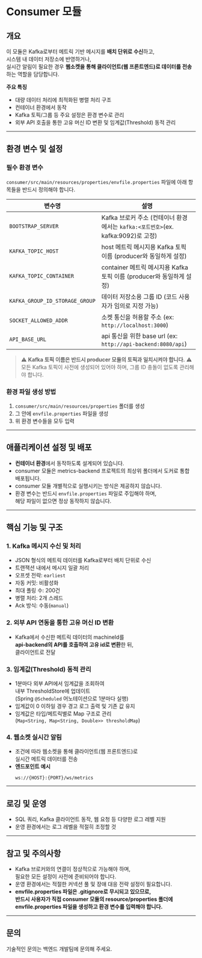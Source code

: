 # Consumer 모듈

## 개요

이 모듈은 Kafka로부터 메트릭 기반 메시지를 **배치 단위로 수신**하고,  
시스템 내 데이터 저장소에 반영하거나,  
실시간 알림이 필요한 경우 **웹소켓을 통해 클라이언트(웹 프론트엔드)로 데이터를 전송**하는 역할을 담당합니다.

**주요 특징**
- 대량 데이터 처리에 최적화된 병렬 처리 구조
- 컨테이너 환경에서 동작
- Kafka 토픽/그룹 등 주요 설정은 환경 변수로 관리
- 외부 API 호출을 통한 고유 머신 ID 변환 및 임계값(Threshold) 동적 관리

---

## 환경 변수 및 설정

### 필수 환경 변수

`consumer/src/main/resources/properties/envfile.properties` 파일에 아래 항목들을 반드시 정의해야 합니다.

| 변수명                            | 설명                                                           |
|-----------------------------------|--------------------------------------------------------------|
| `BOOTSTRAP_SERVER`                | Kafka 브로커 주소 (컨테이너 환경에서는 `kafka:<포트번호>`(ex. kafka:9092)로 고정) |
| `KAFKA_TOPIC_HOST`                | host 메트릭 메시지용 Kafka 토픽 이름 (producer와 동일하게 설정)                |
| `KAFKA_TOPIC_CONTAINER`           | container 메트릭 메시지용 Kafka 토픽 이름 (producer와 동일하게 설정)           |
| `KAFKA_GROUP_ID_STORAGE_GROUP`    | 데이터 저장소용 그룹 ID (코드 사용자가 임의로 지정 가능)                           |
| `SOCKET_ALLOWED_ADDR`             | 소켓 통신을 허용할 주소 (ex: `http://localhost:3000`)                  |
| `API_BASE_URL`                    | api 통신을 위한 base url (ex: `http://api-backend:8080/api`)      |

> ⚠️ **Kafka 토픽 이름은 반드시 producer 모듈의 토픽과 일치시켜야 합니다.**
> ⚠️ 모든 Kafka 토픽이 사전에 생성되어 있어야 하며, 그룹 ID 충돌이 없도록 관리해야 합니다.

### 환경 파일 생성 방법

1. `consumer/src/main/resources/properties` 폴더를 생성
2. 그 안에 `envfile.properties` 파일을 생성
3. 위 환경 변수들을 모두 입력

---

## 애플리케이션 설정 및 배포

- **컨테이너 환경**에서 동작하도록 설계되어 있습니다.
- consumer 모듈은 metrics-backend 프로젝트의 최상위 폴더에서 도커로 통합 배포됩니다.
- consumer 모듈 개별적으로 실행시키는 방식은 제공하지 않습니다.
- 환경 변수는 반드시 `envfile.properties` 파일로 주입해야 하며,  
  해당 파일이 없으면 정상 동작하지 않습니다.

---

## 핵심 기능 및 구조

### 1. Kafka 메시지 수신 및 처리

- JSON 형식의 메트릭 데이터를 Kafka로부터 배치 단위로 수신
- 트랜잭션 내에서 메시지 일괄 처리
- 오프셋 전략: `earliest`
- 자동 커밋: 비활성화
- 최대 폴링 수: 200건
- 병렬 처리: 2개 스레드
- Ack 방식: 수동(`manual`)

### 2. 외부 API 연동을 통한 고유 머신 ID 변환

- Kafka에서 수신한 메트릭 데이터의 machineId를  
  **api-backend의 API를 호출하여 고유 id로 변환**한 뒤,  
  클라이언트로 전달

### 3. 임계값(Threshold) 동적 관리

- 1분마다 외부 API에서 임계값을 조회하여  
  내부 ThresholdStore에 업데이트  
  (Spring `@Scheduled` 어노테이션으로 1분마다 실행)
- 임계값이 0 이하일 경우 경고 로그 출력 및 기존 값 유지
- 임계값은 타입/메트릭별로 Map 구조로 관리  
  (`Map<String, Map<String, Double>> thresholdMap`)

### 4. 웹소켓 실시간 알림

- 조건에 따라 웹소켓을 통해 클라이언트(웹 프론트엔드)로  
  실시간 메트릭 데이터를 전송
- **엔드포인트 예시**
  ```
  ws://{HOST}:{PORT}/ws/metrics
  ```

---

## 로깅 및 운영

- SQL 쿼리, Kafka 클라이언트 동작, 웹 요청 등 다양한 로그 레벨 지원
- 운영 환경에서는 로그 레벨을 적절히 조정할 것

---

## 참고 및 주의사항

- Kafka 브로커와의 연결이 정상적으로 가능해야 하며,  
  필요한 모든 설정이 사전에 준비되어야 합니다.
- 운영 환경에서는 적절한 커넥션 풀 및 장애 대응 전략 설정이 필요합니다.
- **envfile.properties 파일은 .gitignore로 무시되고 있으므로,  
  반드시 사용자가 직접 consumer 모듈의 resource/properties 폴더에  
  envfile.properties 파일을 생성하고 환경 변수를 입력해야 합니다.**

---

## 문의

기술적인 문의는 백엔드 개발팀에 문의해 주세요.


